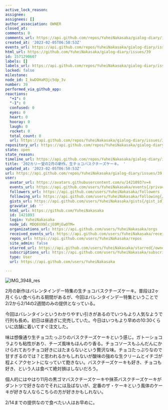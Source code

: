 ```yaml
---
active_lock_reason: 
assignee: 
assignees: []
author_association: OWNER
closed_at: 
comments: 0
comments_url: https://api.github.com/repos/YuheiNakasaka/gialog-diary/issues/39/comments
created_at: '2023-02-05T06:50:53Z'
events_url: https://api.github.com/repos/YuheiNakasaka/gialog-diary/issues/39/events
html_url: https://github.com/YuheiNakasaka/gialog-diary/issues/39
id: 1571290607
labels: []
labels_url: https://api.github.com/repos/YuheiNakasaka/gialog-diary/issues/39/labels{/name}
locked: false
milestone: 
node_id: I_kwDOHaM3jc5dp_3v
number: 39
performed_via_github_app: 
reactions:
  "+1": 0
  "-1": 0
  confused: 0
  eyes: 0
  heart: 0
  hooray: 0
  laugh: 0
  rocket: 0
  total_count: 0
  url: https://api.github.com/repos/YuheiNakasaka/gialog-diary/issues/39/reactions
repository_url: https://api.github.com/repos/YuheiNakasaka/gialog-diary
state: open
state_reason: 
timeline_url: https://api.github.com/repos/YuheiNakasaka/gialog-diary/issues/39/timeline
title: '202カリー堂の2月の新作。生チョコバスクチーズケーキ。 '
updated_at: '2023-02-05T06:50:53Z'
url: https://api.github.com/repos/YuheiNakasaka/gialog-diary/issues/39
user:
  avatar_url: https://avatars.githubusercontent.com/u/1421093?v=4
  events_url: https://api.github.com/users/YuheiNakasaka/events{/privacy}
  followers_url: https://api.github.com/users/YuheiNakasaka/followers
  following_url: https://api.github.com/users/YuheiNakasaka/following{/other_user}
  gists_url: https://api.github.com/users/YuheiNakasaka/gists{/gist_id}
  gravatar_id: ''
  html_url: https://github.com/YuheiNakasaka
  id: 1421093
  login: YuheiNakasaka
  node_id: MDQ6VXNlcjE0MjEwOTM=
  organizations_url: https://api.github.com/users/YuheiNakasaka/orgs
  received_events_url: https://api.github.com/users/YuheiNakasaka/received_events
  repos_url: https://api.github.com/users/YuheiNakasaka/repos
  site_admin: false
  starred_url: https://api.github.com/users/YuheiNakasaka/starred{/owner}{/repo}
  subscriptions_url: https://api.github.com/users/YuheiNakasaka/subscriptions
  type: User
  url: https://api.github.com/users/YuheiNakasaka

---
```

![IMG_3948_res](https://user-images.githubusercontent.com/1421093/216805461-184d6e94-fbf8-4f03-b8c8-868e80d79766.JPG)

2月の新作はバレンタインデー特集の生チョコバスクチーズケーキ。普段は2ヶ月くらい食べられる期間があるが、今回はバレンタインデー特集ということで2/2から2/14の2週間のみの提供となっている。

今回はバレンタインというわかりやすい引きがあるのでいつもより人気なようで行列も長め。初日は昼過ぎに完売していた。今日はいつもより早めの10:30くらいに店舗に着いてすぐ注文した。

味は想像通り生チョコたっぷりのバスクチーズケーキという感じ。ガトーショコラよりも粘性があり、チーズ風味もほんのり香る。チョコソースもふんだんにかけられておりチョコ好きにはたまらないという贅沢な味。チョコたっぷりなので甘すぎるのでは？と思われるかもしれないが酸味の強めな生クリームとイチゴが程よくアクセントになっていて飽きない。バスクチーズケーキも好き、チョコも好き、という人は食べて絶対損はしないだろう。

個人的にはやはり11月の黒ゴマバスクチーズケーキや抹茶バスクチーズケーキがダントツで好きなのでそれには及ばないが、定番のザ・ケーキという風体のケーキが好きな人ならこちらの方が好きかもしれない。

2/14までの提供なので食べたい人はお早めに。
